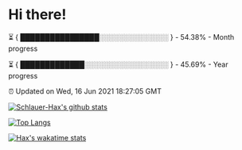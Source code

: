 # Hi there!

⏳ { ████████████████░░░░░░░░░░░░░░ } - 54.38% - Month progress

⏳ { █████████████░░░░░░░░░░░░░░░░░ } - 45.69% - Year progress

⏰ Updated on Wed, 16 Jun 2021 18:27:05 GMT


[![Schlauer-Hax's github stats](https://github-readme-stats.vercel.app/api?username=Schlauer-Hax&show_icons=true&theme=dark&count_private=true)](https://github.com/Schlauer-Hax)


[![Top Langs](https://github-readme-stats.vercel.app/api/top-langs/?username=Schlauer-Hax&layout=compact&theme=dark)](https://github.com/Schlauer-Hax?tab=repositories)


[![Hax's wakatime stats](https://github-readme-stats.vercel.app/api/wakatime?username=Hax&theme=dark)](https://wakatime.com/@Hax)

